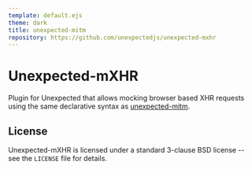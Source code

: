 ```yaml
---
template: default.ejs
theme: dark
title: unexpected-mitm
repository: https://github.com/unexpectedjs/unexpected-mxhr
---
```


# Unexpected-mXHR

Plugin for Unexpected that allows mocking browser based XHR requests using the
same declarative syntax as
[unexpected-mitm](https://github.com/unexpectedjs/unexpected-mitm).


License
-------

Unexpected-mXHR is licensed under a standard 3-clause BSD license -- see the `LICENSE` file for details.
